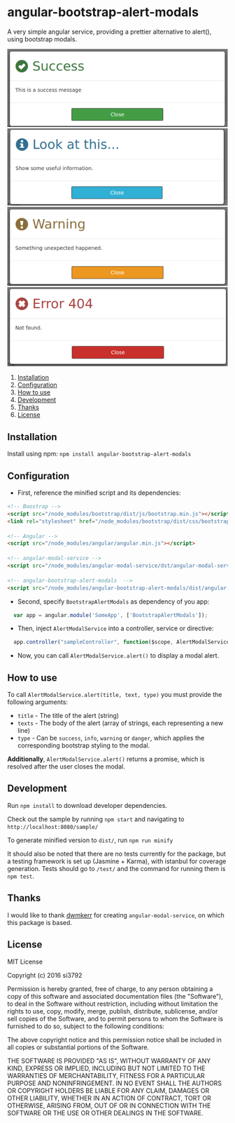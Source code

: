 # angular-bootstrap-alert-modals
A very simple angular service, providing a prettier alternative to alert(), using bootstrap modals.

![Success alert](/sample/success.png)
![Info alert](/sample/info.png)
![Warning alert](/sample/warning.png)
![Danger alert](/sample/danger.png)

1. [Installation](#installation)
2. [Configuration](#configuration)
3. [How to use](#how-to-use)
4. [Development](#development)
5. [Thanks](#thanks)
6. [License](#license)


## Installation

Install using npm:
`npm install angular-bootstrap-alert-modals`

## Configuration

* First, reference the minified script and its dependencies:

```html
<!-- Boostrap -->
<script src="/node_modules/bootstrap/dist/js/bootstrap.min.js"></script>
<link rel="stylesheet" href="/node_modules/bootstrap/dist/css/bootstrap.min.css">

<!-- Angular -->
<script src="/node_modules/angular/angular.min.js"></script>

<!-- angular-modal-service -->
<script src="/node_modules/angular-modal-service/dst/angular-modal-service.min.js"></script>

<!-- angular-bootstrap-alert-modals  -->
<script src="/node_modules/angular-bootstrap-alert-modals/dist/angular-bootstrap-alert-modals.min.js"></script>
```

* Second, specify `BootstrapAlertModals` as dependency of you app:

```javascript
  var app = angular.module('SomeApp', ['BootstrapAlertModals']);
```

* Then, inject `AlertModalService` into a controller, service or directive:

```javascript
  app.controller("sampleController", function($scope, AlertModalService) { ...
```

* Now, you can call `AlertModalService.alert()` to display a modal alert.

## How to use

To call `AlertModalService.alert(title, text, type)` you must provide the following arguments:
* `title` - The title of the alert (string)
* `texts` - The body of the alert (array of strings, each representing a new line)
* `type` - Can be `success`, `info`, `warning` or `danger`, which applies the corresponding bootstrap styling to the modal.

__Additionally__, `AlertModalService.alert()` returns a promise, which is
resolved after the user closes the modal.

## Development

Run
`npm install`
to download developer dependencies.

Check out the sample by running `npm start` and navigating to
`http://localhost:8080/sample/`

To generate minified version to `dist/`, run
`npm run minify`

It should also be noted that there are no tests currently for the
package, but a testing framework is set up (Jasmine + Karma), with istanbul for coverage generation. Tests should go to `/test/` and the command for running them is `npm test`.

## Thanks

I would like to thank [dwmkerr](https://github.com/dwmkerr) for creating
 `angular-modal-service`, on which this package is based.

## License

MIT License

Copyright (c) 2016 si3792

Permission is hereby granted, free of charge, to any person obtaining a copy
of this software and associated documentation files (the "Software"), to deal
in the Software without restriction, including without limitation the rights
to use, copy, modify, merge, publish, distribute, sublicense, and/or sell
copies of the Software, and to permit persons to whom the Software is
furnished to do so, subject to the following conditions:

The above copyright notice and this permission notice shall be included in all
copies or substantial portions of the Software.

THE SOFTWARE IS PROVIDED "AS IS", WITHOUT WARRANTY OF ANY KIND, EXPRESS OR
IMPLIED, INCLUDING BUT NOT LIMITED TO THE WARRANTIES OF MERCHANTABILITY,
FITNESS FOR A PARTICULAR PURPOSE AND NONINFRINGEMENT. IN NO EVENT SHALL THE
AUTHORS OR COPYRIGHT HOLDERS BE LIABLE FOR ANY CLAIM, DAMAGES OR OTHER
LIABILITY, WHETHER IN AN ACTION OF CONTRACT, TORT OR OTHERWISE, ARISING FROM,
OUT OF OR IN CONNECTION WITH THE SOFTWARE OR THE USE OR OTHER DEALINGS IN THE
SOFTWARE.

